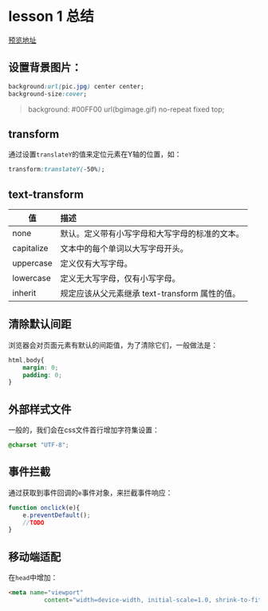 # lesson 1 总结
[预览地址](http://htmlpreview.github.io/?https://github.com/rocwangv/html5-learning/blob/master/lesson1/index.html)
## 设置背景图片：

```css
background:url(pic.jpg) center center;
background-size:cover;
```
> background: #00FF00 url(bgimage.gif) no-repeat fixed top;

## transform

通过设置`translateY`的值来定位元素在Y轴的位置，如：

```css
transform:translateY(-50%);
```

## text-transform

| 值                    | 描述
| ----------------------- |:-------
| none     | 默认。定义带有小写字母和大写字母的标准的文本。      
| capitalize     | 文本中的每个单词以大写字母开头。     
| uppercase      | 定义仅有大写字母。     
| lowercase      | 定义无大写字母，仅有小写字母。    
| inherit      | 规定应该从父元素继承 text-transform 属性的值。    

## 清除默认间距

浏览器会对页面元素有默认的间距值，为了清除它们，一般做法是：
```css
html,body{
    margin: 0;
    padding: 0;
}
```
## 外部样式文件

一般的，我们会在css文件首行增加字符集设置：

```css
@charset "UTF-8";
```
## 事件拦截

通过获取到事件回调的`e`事件对象，来拦截事件响应：
```js
function onclick(e){
    e.preventDefault();
    //TODO
}
```
## 移动端适配

在`head`中增加：

```html
<meta name="viewport"
          content="width=device-width, initial-scale=1.0, shrink-to-fit=no,user-scalable=yes,maximum-scale=1.0">
```
